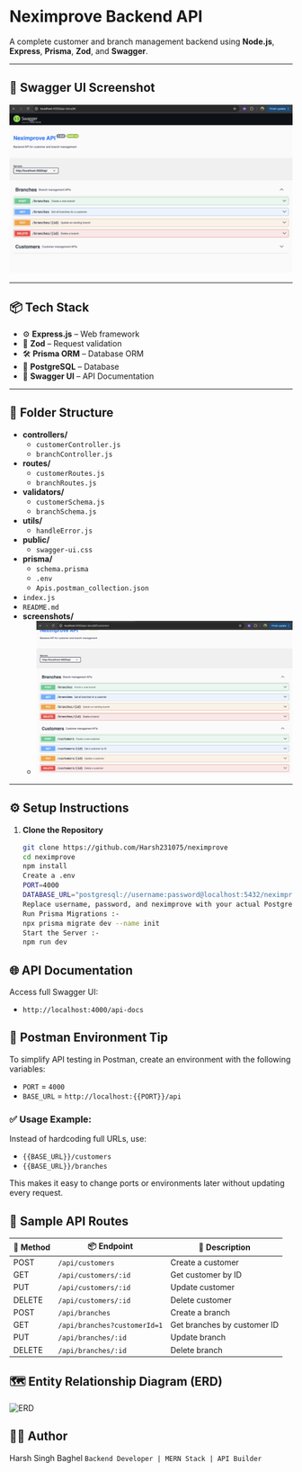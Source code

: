 #  Neximprove Backend API

A complete customer and branch management backend using **Node.js**, **Express**, **Prisma**, **Zod**, and **Swagger**.

---

## 📸 Swagger UI Screenshot

![Swagger UI Screenshot](./public/swagger.png)


---

## 📦 Tech Stack

- ⚙️ **Express.js** – Web framework
- 🧠 **Zod** – Request validation
- 🛠 **Prisma ORM** – Database ORM
- 🐘 **PostgreSQL** – Database
- 📘 **Swagger UI** – API Documentation

---



## 📁 Folder Structure

- **controllers/**
  - `customerController.js`
  - `branchController.js`
- **routes/**
  - `customerRoutes.js`
  - `branchRoutes.js`
- **validators/**
  - `customerSchema.js`
  - `branchSchema.js`
- **utils/**
  - `handleError.js`
- **public/**
  - `swagger-ui.css`
- **prisma/**
  - `schema.prisma`
  - `.env`
  - `Apis.postman_collection.json`
- `index.js`
- `README.md`
- **screenshots/**
  - ![Swagger UI Screenshot](./public/swagger2.png)



---

## ⚙️ Setup Instructions

1. **Clone the Repository**
   ```bash
   git clone https://github.com/Harsh231075/neximprove
   cd neximprove
   npm install
   Create a .env
   PORT=4000
   DATABASE_URL="postgresql://username:password@localhost:5432/neximprove"
   Replace username, password, and neximprove with your actual PostgreSQL credentials and DB name.
   Run Prisma Migrations :- 
   npx prisma migrate dev --name init
   Start the Server :-
   npm run dev

## 🌐 API Documentation
   Access full Swagger UI:
- `http://localhost:4000/api-docs`

## 🧪 Postman Environment Tip

To simplify API testing in Postman, create an environment with the following variables:

- `PORT` = `4000`
- `BASE_URL` = `http://localhost:{{PORT}}/api`

### ✅ Usage Example:

Instead of hardcoding full URLs, use:

- `{{BASE_URL}}/customers`
- `{{BASE_URL}}/branches`

This makes it easy to change ports or environments later without updating every request.


## 📮 Sample API Routes

| 🔧 Method | 📦 Endpoint                              | 📝 Description                  |
|----------|------------------------------------------|----------------------------------|
| POST     | `/api/customers`                         | Create a customer                |
| GET      | `/api/customers/:id`                     | Get customer by ID               |
| PUT      | `/api/customers/:id`                     | Update customer                  |
| DELETE   | `/api/customers/:id`                     | Delete customer                  |
| POST     | `/api/branches`                          | Create a branch                  |
| GET      | `/api/branches?customerId=1`             | Get branches by customer ID      |
| PUT      | `/api/branches/:id`                      | Update branch                    |
| DELETE   | `/api/branches/:id`                      | Delete branch                    |

## 🗺️ Entity Relationship Diagram (ERD)

![ERD](./public/erd.png)


## 👨‍💻 Author
  Harsh Singh Baghel
 `Backend Developer | MERN Stack | API Builder`